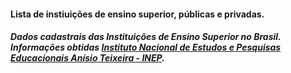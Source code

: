 #### Lista de instiuições de ensino superior, públicas e privadas.  
##### Dados cadastrais das Instituições de Ensino Superior no Brasil. Informações obtidas [Instituto Nacional de Estudos e Pesquisas Educacionais Anísio Teixeira - INEP](http://dados.gov.br/dataset/instituicoes-de-ensino-superior).

